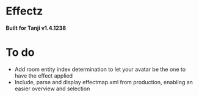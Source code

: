 # Effectz
**Built for Tanji v1.4.1238**
# To do
- Add room entity index determination to let your avatar be the one to have the effect applied
- Include, parse and display effectmap.xml from production, enabling an easier overview and selection
